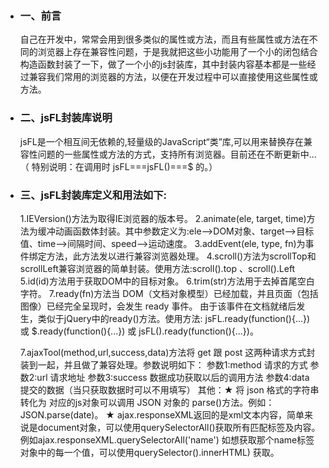 * ### 一、前言
    自己在开发中，常常会用到很多类似的属性或方法，而且有些属性或方法在不同的浏览器上存在兼容性问题，于是我就把这些小功能用了一个小的闭包结合构造函数封装了一下，做了一个小的js封装库，其中封装内容基本都是一些经过兼容我们常用的浏览器的方法，以便在开发过程中可以直接使用这些属性或方法。
* ### 二、jsFL封装库说明
    jsFL是一个相互间无依赖的,轻量级的JavaScript“类”库,可以用来替换存在兼容性问题的一些属性或方法的方式，支持所有浏览器。目前还在不断更新中... （ 特别说明：在调用时 jsFL===jsFL()===$ 的。）

* ### 三、jsFL封装库定义和用法如下:
    1.IEVersion()方法为取得IE浏览器的版本号。
    2.animate(ele, target, time)方法为缓冲动画函数体封装。其中参数定义为:ele-->DOM对象、target-->目标值、time-->间隔时间、speed-->运动速度。
    3.addEvent(ele, type, fn)为事件绑定方法，此方法发以进行兼容浏览器处理。
    4.scroll()方法为scrollTop和scrollLeft兼容浏览器的简单封装。使用方法:scroll().top 、scroll().Left
    5.id(id)方法用于获取DOM中的目标对象。
    6.trim(str)方法用于去掉首尾空白字符。
    7.ready(fn)方法当 DOM（文档对象模型）已经加载，并且页面（包括图像）已经完全呈现时，会发生 ready 事件。
由于该事件在文档就绪后发生，类似于jQuery中的ready()方法。使用方法: jsFL.ready(function(){...}) 或 $.ready(function(){...}) 或 jsFL().ready(function(){...})。

    7.ajaxTool(method,url,success,data)方法将 get 跟 post 这两种请求方式封装到一起，并且做了兼容处理。参数说明如下：
            参数1:method 请求的方式
            参数2:url 请求地址
            参数3:success 数据成功获取以后的调用方法
            参数4:data 提交的数据（当只获取数据时可以不用填写）
            其他：★ 将 json 格式的字符串转化为 对应的js对象可以调用 JSON 对象的 parse()方法。例如：JSON.parse(date)。
                  ★ ajax.responseXML返回的是xml文本内容，简单来说是document对象，可以使用querySelectorAll()获取所有匹配标签及内容。例如ajax.responseXML.querySelectorAll('name') 如想获取那个name标签对象中的每一个值，可以使用querySelector().innerHTML) 获取。